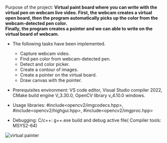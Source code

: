 
Purpose of the project: **Virtual paint board where you can write with the virtual pen on webcam live video. 
First, the webcam creates a virtual open board, then the program automatically picks up the color from the webcam-detected pen color.  
Finally, the program creates a pointer and we can able to write on the virtual board of webcam.**


- The following tasks have been implemented.
     - Capture webcam video.
     - Find pen color from webcam-detected pen.
     - Detect and color picker.
     - Create a contour of images.
     - Create a pointer on the virtual board.
     - Draw canvas with the pointer.

 - Prerequisites environment: VS code editor, Visual Studio compiler 2022, CMake build engine V_3.30.0, OpenCV library v_4.10.0 windows.

 - Usage libraries: #include<opencv2/imgcodecs.hpp>, #include<opencv2/highgui.hpp>, #include<opencv2/imgproc.hpp>

 - Debugging: C/c++: g++.exe build and debug active file( Compiler tools: MSYS2-64)

![virtual painter](https://github.com/user-attachments/assets/4494ede4-42a1-4f32-a5cb-59efa55f13c0)
